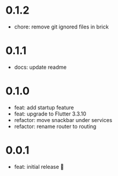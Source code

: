 # 0.1.2

- chore: remove git ignored files in brick

# 0.1.1

- docs: update readme

# 0.1.0

- feat: add startup feature 
- feat: upgrade to Flutter 3.3.10
- refactor: move snackbar under services
- refactor: rename router to routing

# 0.0.1

- feat: initial release 🎉

